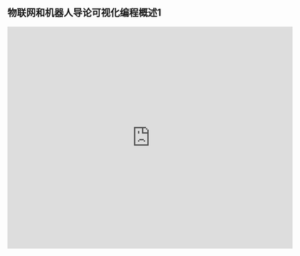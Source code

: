 ## 物联网和机器人导论可视化编程概述1

<iframe frameborder="0" width="640" height="498" src="https://v.qq.com/iframe/player.html?vid=r0314w5odeh&tiny=0&auto=0" allowfullscreen></iframe>